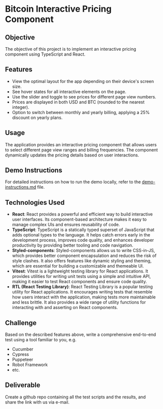 # Bitcoin Interactive Pricing Component

## Objective

The objective of this project is to implement an interactive pricing component using TypeScript and React.

## Features

- View the optimal layout for the app depending on their device's screen size.
- See hover states for all interactive elements on the page.
- Use the slider and toggle to see prices for different page view numbers.
- Prices are displayed in both USD and BTC (rounded to the nearest integer).
- Option to switch between monthly and yearly billing, applying a 25% discount on yearly plans.

## Usage

The application provides an interactive pricing component that allows users to select different page view ranges and billing frequencies. The component dynamically updates the pricing details based on user interactions.

## Demo Instructions

For detailed instructions on how to run the demo locally, refer to the [demo-instructions.md](demo-instructions.md) file.

## Technologies Used

- **React**: React provides a powerful and efficient way to build interactive user interfaces. Its component-based architecture makes it easy to manage complex UIs and ensures reusability of code.
- **TypeScript**: TypeScript is a statically typed superset of JavaScript that adds optional types to the language. It helps catch errors early in the development process, improves code quality, and enhances developer productivity by providing better tooling and code navigation.
- **Styled-components**: Styled-components allows us to write CSS-in-JS, which provides better component encapsulation and reduces the risk of style clashes. It also offers features like dynamic styling and theming, which are essential for building a customizable and themeable UI.
- **Vitest**: Vitest is a lightweight testing library for React applications. It provides utilities for writing unit tests using a simple and intuitive API, making it easier to test React components and ensure code quality.
- **RTL (React Testing Library)**: React Testing Library is a popular testing utility for React applications. It encourages writing tests that resemble how users interact with the application, making tests more maintainable and less brittle. It also provides a wide range of utility functions for interacting with and asserting on React components.

## Challenge

Based on the described features above, write a comprehensive end-to-end test using a tool familiar to you, e.g.

- Cucumber
- Cypress
- Puppeteer
- Robot Framework
- etc.

## Deliverable

Create a github repo containing all the test scripts and the results, and share the link with us via e-mail. 
